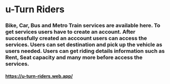 <!-- Site title -->

# u-Turn Riders

### Bike, Car, Bus and Metro Train services are available here. To get services users have to create an account. After successfully created an acccount users can access the services. Users can set destination and pick up the vehicle as users needed. Users can get riding details information such as Rent, Seat capacity and many more before access the services.

#### https://u-turn-riders.web.app/
